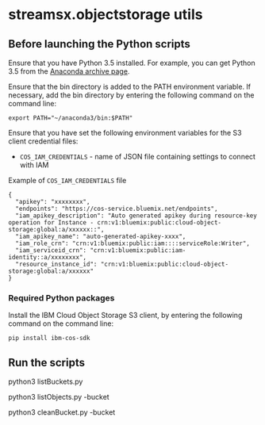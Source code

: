 # streamsx.objectstorage utils

## Before launching the Python scripts

Ensure that you have Python 3.5 installed. For example, you can get Python 3.5 from the [Anaconda archive page](https://repo.continuum.io/archive/index.html).

Ensure that the bin directory is added to the PATH environment variable. If necessary, add the bin directory by entering the following command on the command line:

    export PATH="~/anaconda3/bin:$PATH"

Ensure that you have set the following environment variables for the S3 client credential files:

* `COS_IAM_CREDENTIALS` - name of JSON file containing settings to connect with IAM

Example of `COS_IAM_CREDENTIALS` file

    {
      "apikey": "xxxxxxxx",
      "endpoints": "https://cos-service.bluemix.net/endpoints",
      "iam_apikey_description": "Auto generated apikey during resource-key operation for Instance - crn:v1:bluemix:public:cloud-object-storage:global:a/xxxxxx::",
      "iam_apikey_name": "auto-generated-apikey-xxxx",
      "iam_role_crn": "crn:v1:bluemix:public:iam::::serviceRole:Writer",
      "iam_serviceid_crn": "crn:v1:bluemix:public:iam-identity::a/xxxxxxxx",
      "resource_instance_id": "crn:v1:bluemix:public:cloud-object-storage:global:a/xxxxxx"
    }

### Required Python packages

Install the IBM Cloud Object Storage S3 client, by entering the following command on the command line:

    pip install ibm-cos-sdk


## Run the scripts

python3 listBuckets.py


python3 listObjects.py -bucket <your-bucket>


python3 cleanBucket.py -bucket <your-bucket>



